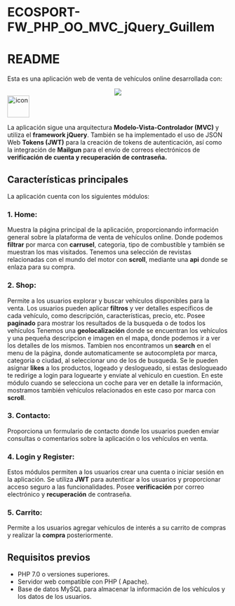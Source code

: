 # ECOSPORT-FW_PHP_OO_MVC_jQuery_Guillem
# README

Esta es una aplicación web de venta de vehículos online desarrollada con:
<p align="center">
  <a href="https://skillicons.dev">
    <img src="https://skillicons.dev/icons?i=bootstrap,css,html,js,php,github" />
  </a>
 <a   <div style="display: flex; align-items: flex-start;"><img src="https://techstack-generator.vercel.app/mysql-icon.svg" alt="icon" width="50" height="50" /></div></a>
</p>
La aplicación sigue una arquitectura <strong>Modelo-Vista-Controlador (MVC)</strong> y utiliza el <strong>framework jQuery</strong>. También se ha implementado el uso de JSON Web <strong>Tokens (JWT)</strong> para la creación de tokens de autenticación, así como la integración de <strong>Mailgun</strong> para el envío de correos electrónicos de <strong>verificación de cuenta y recuperación de contraseña.</strong>

## Características principales

La aplicación cuenta con los siguientes módulos:

<h3><strong>1. Home:</strong></h3>
 Muestra la página principal de la aplicación, proporcionando información general sobre la plataforma de venta de vehículos online. Donde podemos <strong>filtrar</strong> por marca con <strong>carrusel</strong>, categoria, tipo de combustible y también se muestran los mas visitados. Tenemos una selección de revistas relacionadas con el mundo del motor con <strong>scroll</strong>, mediante una <strong>api</strong> donde se enlaza para su compra.

<h3><strong>2. Shop:</strong></h3>
 Permite a los usuarios explorar y buscar vehículos disponibles para la venta. Los usuarios pueden aplicar <strong>filtros</strong> y ver detalles específicos de cada vehículo, como descripción, características, precio, etc. Posee <strong>paginado</strong> para mostrar los resultados de la busqueda o de todos los vehículos Tenemos una <strong>geolocalización</strong> donde se encuentran los vehículos y una pequeña descripcion e imagen en el mapa, donde podemos ir a ver los detalles de los mismos. Tambien nos encontramos un <strong>search</strong> en el menu de la página, donde automaticamente se autocompleta por marca, categoria o ciudad, al seleccionar uno de los de busqueda. Se le pueden asignar <strong>likes</strong> a los productos, logeado y deslogueado, si estas deslogueado te redirige a login para loguearte y enviate al vehiculo en cuestion. En este módulo cuando se selecciona un coche para ver en detalle la información, mostramos también vehículos relacionados en este caso por marca con <strong>scroll</strong>.

<h3><strong>3. Contacto:</strong></h3> 
Proporciona un formulario de contacto donde los usuarios pueden enviar consultas o comentarios sobre la aplicación o los vehículos en venta.

<h3><strong>4. Login y Register:</strong></h3>
Estos módulos permiten a los usuarios crear una cuenta o iniciar sesión en la aplicación. Se utiliza <strong>JWT</strong> para autenticar a los usuarios y proporcionar acceso seguro a las funcionalidades. Posee <strong>verificación</strong> por correo electrónico y <strong>recuperación</strong> de contraseña. 

<h3>5. Carrito:</h3> Permite a los usuarios agregar vehículos de interés a su carrito de compras y realizar la <strong>compra</strong> posteriormente.

## Requisitos previos

- PHP 7.0 o versiones superiores.
- Servidor web compatible con PHP ( Apache).
- Base de datos MySQL para almacenar la información de los vehículos y los datos de los usuarios.

